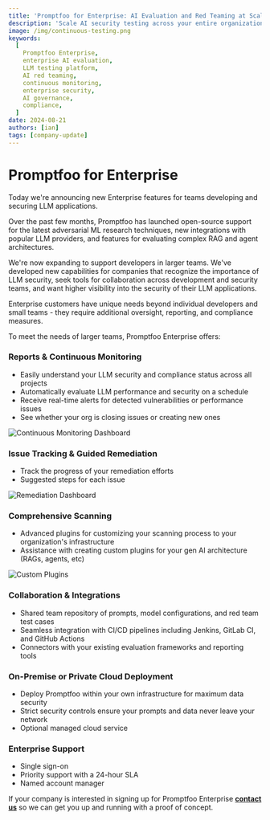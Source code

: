 ```yaml
---
title: 'Promptfoo for Enterprise: AI Evaluation and Red Teaming at Scale'
description: 'Scale AI security testing across your entire organization. Promptfoo Enterprise offers team management, SSO, audit logs, and continuous monitoring for production AI systems.'
image: /img/continuous-testing.png
keywords:
  [
    Promptfoo Enterprise,
    enterprise AI evaluation,
    LLM testing platform,
    AI red teaming,
    continuous monitoring,
    enterprise security,
    AI governance,
    compliance,
  ]
date: 2024-08-21
authors: [ian]
tags: [company-update]
---
```


# Promptfoo for Enterprise

Today we're announcing new Enterprise features for teams developing and securing LLM applications.

Over the past few months, Promptfoo has launched open-source support for the latest adversarial ML research techniques, new integrations with popular LLM providers, and features for evaluating complex RAG and agent architectures.

We're now expanding to support developers in larger teams. We've developed new capabilities for companies that recognize the importance of LLM security, seek tools for collaboration across development and security teams, and want higher visibility into the security of their LLM applications.

<!-- truncate -->

Enterprise customers have unique needs beyond individual developers and small teams - they require additional oversight, reporting, and compliance measures.

To meet the needs of larger teams, Promptfoo Enterprise offers:

### Reports & Continuous Monitoring

- Easily understand your LLM security and compliance status across all projects
- Automatically evaluate LLM performance and security on a schedule
- Receive real-time alerts for detected vulnerabilities or performance issues
- See whether your org is closing issues or creating new ones

![Continuous Monitoring Dashboard](/img/continuous-testing.png)

### Issue Tracking & Guided Remediation

- Track the progress of your remediation efforts
- Suggested steps for each issue

![Remediation Dashboard](/img/riskreport-2@2x.png)

### Comprehensive Scanning

- Advanced plugins for customizing your scanning process to your organization's infrastructure
- Assistance with creating custom plugins for your gen AI architecture (RAGs, agents, etc)

![Custom Plugins](/img/riskreport-1@2x.png)

### Collaboration & Integrations

- Shared team repository of prompts, model configurations, and red team test cases
- Seamless integration with CI/CD pipelines including Jenkins, GitLab CI, and GitHub Actions
- Connectors with your existing evaluation frameworks and reporting tools

### On-Premise or Private Cloud Deployment

- Deploy Promptfoo within your own infrastructure for maximum data security
- Strict security controls ensure your prompts and data never leave your network
- Optional managed cloud service

### Enterprise Support

- Single sign-on
- Priority support with a 24-hour SLA
- Named account manager

If your company is interested in signing up for Promptfoo Enterprise **[contact us](mailto:inquiries@promptfoo.dev)** so we can get you up and running with a proof of concept.
